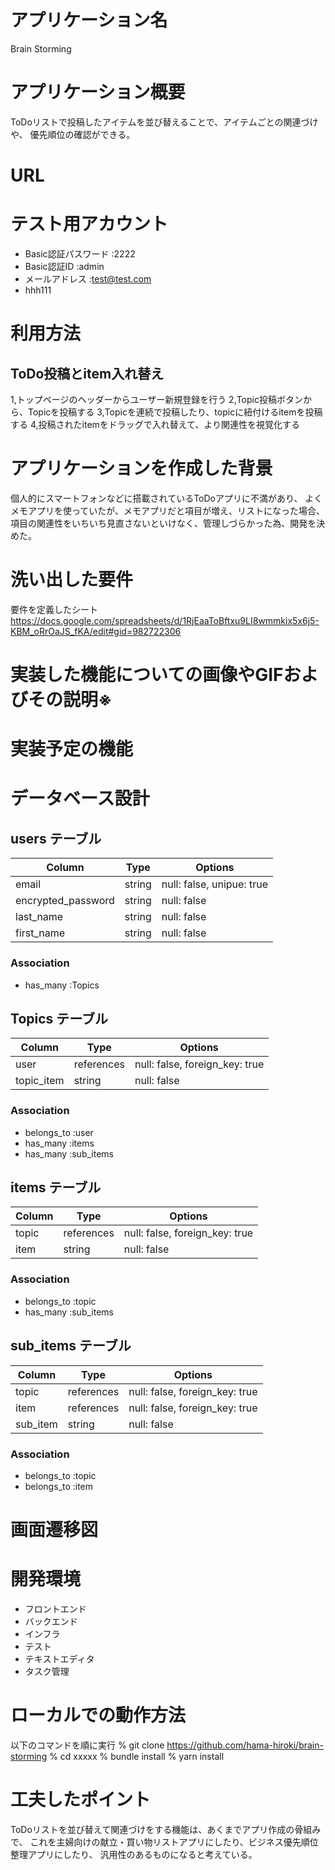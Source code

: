 # アプリケーション名
Brain Storming

# アプリケーション概要
ToDoリストで投稿したアイテムを並び替えることで、アイテムごとの関連づけや、
優先順位の確認ができる。

# URL

# テスト用アカウント
- Basic認証パスワード :2222
- Basic認証ID :admin
- メールアドレス :test@test.com
- hhh111

# 利用方法
## ToDo投稿とitem入れ替え
1,トップページのヘッダーからユーザー新規登録を行う
2,Topic投稿ボタンから、Topicを投稿する
3,Topicを連続で投稿したり、topicに紐付けるitemを投稿する
4,投稿されたitemをドラッグで入れ替えて、より関連性を視覚化する

# アプリケーションを作成した背景
個人的にスマートフォンなどに搭載されているToDoアプリに不満があり、
よくメモアプリを使っていたが、メモアプリだと項目が増え、リストになった場合、
項目の関連性をいちいち見直さないといけなく、管理しづらかった為、開発を決めた。

# 洗い出した要件
要件を定義したシート
https://docs.google.com/spreadsheets/d/1RjEaaToBftxu9LI8wmmkix5x6j5-KBM_oRrOaJS_fKA/edit#gid=982722306

# 実装した機能についての画像やGIFおよびその説明※

# 実装予定の機能

# データベース設計

## users テーブル

| Column                  | Type          | Options                        |
| -------------------     | --------      | ------------------------------ |
| email                   | string        | null: false, unipue: true |
| encrypted_password      | string        | null: false                    |
| last_name               | string        | null: false                    |
| first_name              | string        | null: false                    |

### Association
- has_many :Topics


## Topics テーブル

| Column                        | Type          | Options                        |
| -------------------     | --------    | ------------------------------ |
| user                              | references | null: false, foreign_key: true |
| topic_item                    | string         | null: false                    |

### Association
- belongs_to :user
- has_many   :items
- has_many   :sub_items


## items テーブル

| Column        | Type       | Options                        |
| ------------ | ---------- | ------------------------------ |
| topic             | references | null: false, foreign_key: true |
| item              | string         | null: false                    |

### Association
- belongs_to :topic
- has_many   :sub_items


## sub_items テーブル

| Column        | Type       | Options                        |
| ------------ | ---------- | ------------------------------ |
| topic             | references | null: false, foreign_key: true |
| item              | references | null: false, foreign_key: true |
| sub_item      | string         | null: false                    |

### Association
- belongs_to :topic
- belongs_to :item


# 画面遷移図


# 開発環境
- フロントエンド
- バックエンド
- インフラ
- テスト
- テキストエディタ
- タスク管理

# ローカルでの動作方法
以下のコマンドを順に実行
% git clone https://github.com/hama-hiroki/brain-storming
% cd xxxxx
% bundle install
% yarn install

# 工夫したポイント
ToDoリストを並び替えて関連づけをする機能は、あくまでアプリ作成の骨組みで、
これを主婦向けの献立・買い物リストアプリにしたり、ビジネス優先順位整理アプリにしたり、
汎用性のあるものになると考えている。
